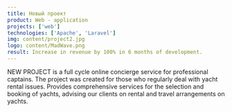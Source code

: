 ```yaml
---
title: Новый проект
product: Web - application
projects: ['web']
technologies: ['Apache', 'Laravel']
img: content/project2.jpg
logo: content/MadWave.png
result: Increase in revenue by 100% in 6 months of development.
---
```


NEW PROJECT is a full cycle online concierge service for professional captains. The project was created for those who
regularly deal with yacht rental issues. Provides comprehensive services for the selection and booking of yachts,
advising our clients on rental and travel arrangements on yachts.
